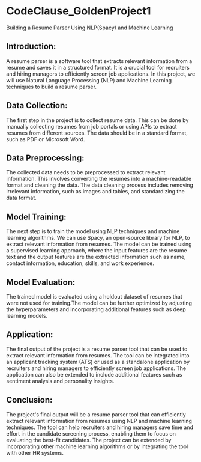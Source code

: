 # CodeClause_GoldenProject1
Building a Resume Parser Using NLP(Spacy) and Machine Learning

## Introduction:
A resume parser is a software tool that extracts relevant information from a resume and saves it in a structured format. It is a crucial tool for recruiters and hiring managers to efficiently screen job applications. In this project, we will use Natural Language Processing (NLP) and Machine Learning techniques to build a resume parser.

## Data Collection:
The first step in the project is to collect resume data. This can be done by manually collecting resumes from job portals or using APIs to extract resumes from different sources. The data should be in a standard format, such as PDF or Microsoft Word.

## Data Preprocessing:
The collected data needs to be preprocessed to extract relevant information. This involves converting the resumes into a machine-readable format and cleaning the data. The data cleaning process includes removing irrelevant information, such as images and tables, and standardizing the data format.

## Model Training:
The next step is to train the model using NLP techniques and machine learning algorithms. We can use Spacy, an open-source library for NLP, to extract relevant information from resumes. The model can be trained using a supervised learning approach, where the input features are the resume text and the output features are the extracted information such as name, contact information, education, skills, and work experience.

## Model Evaluation:
The trained model is evaluated using a holdout dataset of resumes that were not used for training.The model can be further optimized by adjusting the hyperparameters and incorporating additional features such as deep learning models.

## Application:
The final output of the project is a resume parser tool that can be used to extract relevant information from resumes. The tool can be integrated into an applicant tracking system (ATS) or used as a standalone application by recruiters and hiring managers to efficiently screen job applications. The application can also be extended to include additional features such as sentiment analysis and personality insights.

## Conclusion:
The project's final output will be a resume parser tool that can efficiently extract relevant information from resumes using NLP and machine learning techniques. The tool can help recruiters and hiring managers save time and effort in the candidate screening process, enabling them to focus on evaluating the best-fit candidates. The project can be extended by incorporating other machine learning algorithms or by integrating the tool with other HR systems.
